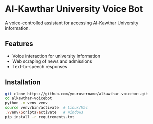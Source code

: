 # Al-Kawthar University Voice Bot

A voice-controlled assistant for accessing Al-Kawthar University information.

## Features
- Voice interaction for university information
- Web scraping of news and admissions
- Text-to-speech responses

## Installation
```bash
git clone https://github.com/yourusername/alkawthar-voicebot.git
cd alkawthar-voicebot
python -m venv venv
source venv/bin/activate  # Linux/Mac
.\venv\Scripts\activate   # Windows
pip install -r requirements.txt